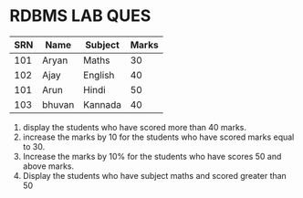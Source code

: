 # RDBMS LAB QUES

| SRN |  Name |Subject |Marks |
|-----|-------|--------|------|
| 101 | Aryan | Maths  | 30   |
| 102 | Ajay  | English| 40   |
| 101 | Arun  | Hindi  | 50   |
| 103 | bhuvan|Kannada | 40   |

1. display the students who have scored more than 40 marks.
2. increase the marks by 10 for the students who have scored marks equal to 30.
3. Increase the marks by 10% for the students who have scores 50 and above marks.
4. Display the students who have subject maths and scored greater than 50 
